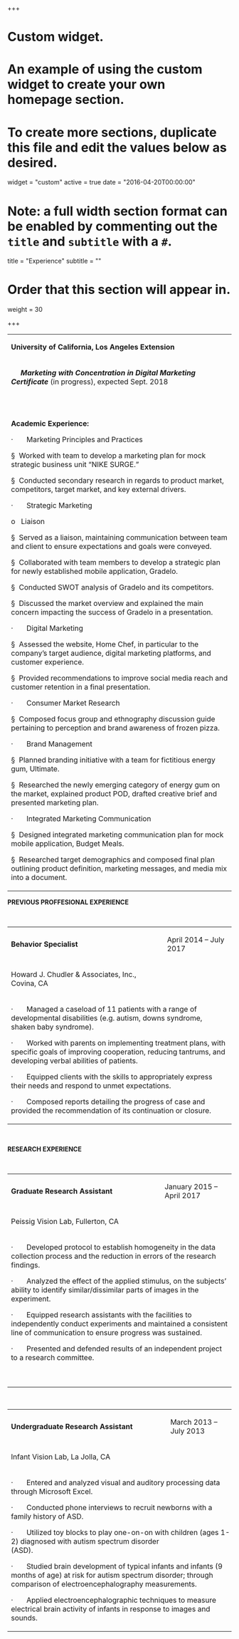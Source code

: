 +++
# Custom widget.
# An example of using the custom widget to create your own homepage section.
# To create more sections, duplicate this file and edit the values below as desired.
widget = "custom"
active = true
date = "2016-04-20T00:00:00"

# Note: a full width section format can be enabled by commenting out the `title` and `subtitle` with a `#`.
title = "Experience"
subtitle = ""

# Order that this section will appear in.
weight = 30

+++

<table width="624">
<tbody>
<tr>
<td width="624">
<p><strong>University of California, Los Angeles Extension</strong></p>
</td>
</tr>
<tr>
<td width="624">
<p><strong>&nbsp;&nbsp;&nbsp;&nbsp; <em>Marketing with Concentration in Digital Marketing Certificate </em></strong>(in progress), expected Sept. 2018</p>
<p><strong>&nbsp;</strong></p>
</td>
</tr>
<tr>
<td width="624">
<p><strong>Academic Experience:&nbsp; </strong></p>
<p>&middot;&nbsp;&nbsp;&nbsp;&nbsp;&nbsp;&nbsp; Marketing Principles and Practices</p>
<p>&sect;&nbsp; Worked with team to develop a marketing plan for mock strategic business unit &ldquo;NIKE SURGE.&rdquo;</p>
<p>&sect;&nbsp; Conducted secondary research in regards to product market, competitors, target market, and key external drivers.</p>
<p>&middot;&nbsp;&nbsp;&nbsp;&nbsp;&nbsp;&nbsp; Strategic Marketing</p>
<p>o&nbsp;&nbsp; Liaison</p>
<p>&sect;&nbsp; Served as a liaison, maintaining communication between team and client to ensure expectations and goals were conveyed.</p>
<p>&sect;&nbsp; Collaborated with team members to develop a strategic plan for newly established mobile application, Gradelo.</p>
<p>&sect;&nbsp; Conducted SWOT analysis of Gradelo and its competitors.</p>
<p>&sect;&nbsp; Discussed the market overview and explained the main concern impacting the success of Gradelo in a presentation.</p>
<p>&middot;&nbsp;&nbsp;&nbsp;&nbsp;&nbsp;&nbsp; Digital Marketing</p>
<p>&sect;&nbsp; Assessed the website, Home Chef, in particular to the company&rsquo;s target audience, digital marketing platforms, and customer experience.</p>
<p>&sect;&nbsp; Provided recommendations to improve social media reach and customer retention in a final presentation.</p>
<p>&middot;&nbsp;&nbsp;&nbsp;&nbsp;&nbsp;&nbsp; Consumer Market Research</p>
<p>&sect;&nbsp; Composed focus group and ethnography discussion guide pertaining to perception and brand awareness of frozen pizza.</p>
<p>&middot;&nbsp;&nbsp;&nbsp;&nbsp;&nbsp;&nbsp; Brand Management</p>
<p>&sect;&nbsp; Planned branding initiative with a team for fictitious energy gum, Ultimate.</p>
<p>&sect;&nbsp; Researched the newly emerging category of energy gum on the market, explained product POD, drafted creative brief and presented marketing plan. &nbsp;</p>
<p>&middot;&nbsp;&nbsp;&nbsp;&nbsp;&nbsp;&nbsp; Integrated Marketing Communication</p>
<p>&sect;&nbsp; Designed integrated marketing communication plan for mock mobile application, Budget Meals.</p>
<p>&sect;&nbsp; Researched target demographics and composed final plan outlining product definition, marketing messages, and media mix into a document.</p>
</td>
</tr>
</tbody>
</table>
<p><strong>PREVIOUS PROFFESIONAL EXPERIENCE</strong></p>
<p>&nbsp;</p>
<table>
<tbody>
<tr>
<td width="444">
<p><strong>Behavior Specialist</strong></p>
</td>
<td width="179">
<p>April 2014 &ndash; July 2017</p>
</td>
</tr>
<tr>
<td width="444">
<p>Howard J. Chudler &amp; Associates, Inc., Covina, CA</p>
</td>
<td width="179">
<p><em>&nbsp;</em></p>
</td>
</tr>
<tr>
<td colspan="2" width="623">
<p>&middot;&nbsp;&nbsp;&nbsp;&nbsp;&nbsp;&nbsp; Managed a caseload of 11 patients with a range of developmental disabilities (e.g. autism, downs syndrome, shaken baby syndrome).</p>
<p>&middot;&nbsp;&nbsp;&nbsp;&nbsp;&nbsp;&nbsp; Worked with parents on implementing treatment plans, with specific goals of improving cooperation, reducing tantrums, and developing verbal abilities of patients.</p>
<p>&middot;&nbsp;&nbsp;&nbsp;&nbsp;&nbsp;&nbsp; Equipped clients with the skills to appropriately express their needs and respond to unmet expectations.&nbsp;</p>
<p>&middot;&nbsp;&nbsp;&nbsp;&nbsp;&nbsp;&nbsp; Composed reports detailing the progress of case and provided the recommendation of its continuation or closure.</p>
</td>
</tr>
</tbody>
</table>
<p>&nbsp;</p>
<p><strong>RESEARCH EXPERIENCE</strong></p>
<p>&nbsp;</p>
<table>
<tbody>
<tr>
<td width="444">
<p><strong>Graduate Research Assistant</strong></p>
</td>
<td width="179">
<p>January 2015 &ndash; April 2017</p>
</td>
</tr>
<tr>
<td width="444">
<p>Peissig Vision Lab, Fullerton, CA</p>
</td>
<td width="179">
<p><em>&nbsp;</em></p>
</td>
</tr>
<tr>
<td colspan="2" width="623">
<p>&middot;&nbsp;&nbsp;&nbsp;&nbsp;&nbsp;&nbsp; Developed protocol to establish homogeneity in the data collection process and the reduction in errors of the research findings.</p>
<p>&middot;&nbsp;&nbsp;&nbsp;&nbsp;&nbsp;&nbsp; Analyzed the effect of the applied stimulus, on the subjects&rsquo; ability to identify similar/dissimilar parts of images in the experiment.</p>
<p>&middot;&nbsp;&nbsp;&nbsp;&nbsp;&nbsp;&nbsp; Equipped research assistants with the facilities to independently conduct experiments and maintained a consistent line of communication to ensure progress was sustained.</p>
<p>&middot;&nbsp;&nbsp;&nbsp;&nbsp;&nbsp;&nbsp; Presented and defended results of an independent project to a research committee.</p>
<p>&nbsp;</p>
</td>
</tr>
</tbody>
</table>
<p>&nbsp;</p>
<table>
<tbody>
<tr>
<td width="444">
<p><strong>Undergraduate Research Assistant</strong></p>
</td>
<td width="179">
<p>March 2013 &ndash; July 2013</p>
</td>
</tr>
<tr>
<td width="444">
<p>Infant Vision Lab, La Jolla, CA</p>
</td>
<td width="179">
<p><em>&nbsp;</em></p>
</td>
</tr>
<tr>
<td colspan="2" width="623">
<p>&middot;&nbsp;&nbsp;&nbsp;&nbsp;&nbsp;&nbsp; Entered and analyzed visual and auditory processing data through Microsoft Excel.</p>
<p>&middot;&nbsp;&nbsp;&nbsp;&nbsp;&nbsp;&nbsp; Conducted phone interviews to recruit newborns with a family history of ASD.</p>
<p>&middot;&nbsp;&nbsp;&nbsp;&nbsp;&nbsp;&nbsp; Utilized toy blocks to play one-on-on with children (ages 1-2) diagnosed with autism spectrum disorder (ASD).&nbsp;&nbsp;&nbsp;&nbsp;&nbsp;&nbsp;&nbsp;&nbsp;&nbsp;&nbsp;&nbsp;&nbsp;&nbsp;&nbsp;&nbsp;&nbsp;&nbsp;&nbsp;&nbsp;&nbsp;&nbsp;&nbsp;&nbsp;&nbsp;&nbsp;&nbsp;&nbsp;&nbsp;&nbsp;&nbsp;&nbsp;&nbsp;&nbsp;&nbsp;&nbsp;&nbsp;&nbsp;&nbsp;&nbsp;&nbsp;&nbsp;&nbsp;&nbsp;&nbsp;&nbsp;&nbsp;&nbsp;&nbsp;&nbsp;&nbsp;&nbsp;&nbsp;&nbsp;&nbsp;&nbsp;&nbsp;&nbsp;&nbsp;&nbsp;&nbsp;&nbsp;&nbsp;&nbsp;&nbsp;&nbsp;&nbsp;&nbsp;&nbsp;&nbsp;&nbsp;&nbsp;&nbsp;&nbsp;&nbsp;&nbsp;&nbsp;&nbsp;&nbsp;&nbsp;&nbsp;&nbsp;&nbsp;&nbsp;&nbsp;&nbsp;&nbsp;&nbsp;&nbsp;&nbsp;&nbsp;&nbsp;&nbsp;&nbsp;&nbsp;&nbsp;&nbsp;&nbsp;&nbsp;&nbsp;&nbsp;&nbsp;&nbsp;&nbsp;&nbsp;</p>
<p>&middot;&nbsp;&nbsp;&nbsp;&nbsp;&nbsp;&nbsp; Studied brain development of typical infants and infants (9 months of age) at risk for autism spectrum disorder; through comparison of electroencephalography measurements.</p>
<p>&middot;&nbsp;&nbsp;&nbsp;&nbsp;&nbsp;&nbsp; Applied electroencephalographic techniques to measure electrical brain activity of infants in response to images and sounds.</p>
</td>
</tr>
</tbody>
</table>